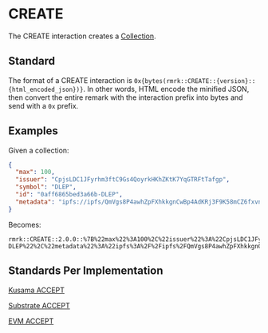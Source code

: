 # CREATE

The CREATE interaction creates a [Collection](../entities/collection.md).

## Standard

The format of a CREATE interaction is `0x{bytes(rmrk::CREATE::{version}::{html_encoded_json})}`. In
other words, HTML encode the minified JSON, then convert the entire remark with the interaction
prefix into bytes and send with a `0x` prefix.

## Examples

Given a collection:

```json
{
  "max": 100,
  "issuer": "CpjsLDC1JFyrhm3ftC9Gs4QoyrkHKhZKtK7YqGTRFtTafgp",
  "symbol": "DLEP",
  "id": "0aff6865bed3a66b-DLEP",
  "metadata": "ipfs://ipfs/QmVgs8P4awhZpFXhkkgnCwBp4AdKRj3F9K58mCZ6fxvn3j"
}
```

Becomes:

```
rmrk::CREATE::2.0.0::%7B%22max%22%3A100%2C%22issuer%22%3A%22CpjsLDC1JFyrhm3ftC9Gs4QoyrkHKhZKtK7YqGTRFtTafgp%22%2C%22symbol%22%3A%22DLEP%22%2C%22id%22%3A%220aff6865bed3a66b-DLEP%22%2C%22metadata%22%3A%22ipfs%3A%2F%2Fipfs%2FQmVgs8P4awhZpFXhkkgnCwBp4AdKRj3F9K58mCZ6fxvn3j%22%7D
```
## Standards Per Implementation

[Kusama ACCEPT](../../kusama/interactions/accept.md)

[Substrate ACCEPT](../../substrate/interactions/accept.md)

[EVM ACCEPT](../../evm/interactions/accept.md)